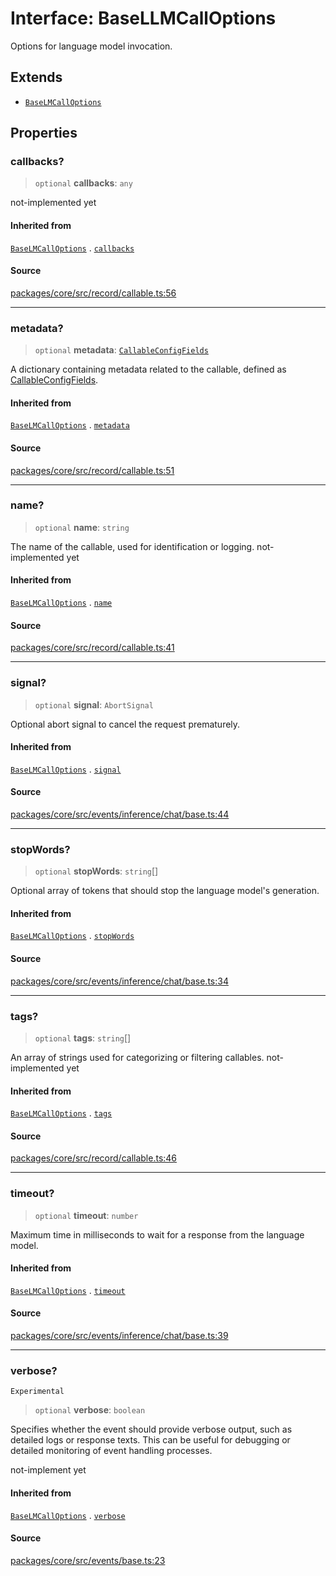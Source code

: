 # Interface: BaseLLMCallOptions

Options for language model invocation.

## Extends

- [`BaseLMCallOptions`](BaseLMCallOptions.md)

## Properties

### callbacks?

> `optional` **callbacks**: `any`

not-implemented yet

#### Inherited from

[`BaseLMCallOptions`](BaseLMCallOptions.md) . [`callbacks`](BaseLMCallOptions.md#callbacks)

#### Source

[packages/core/src/record/callable.ts:56](https://github.com/VictorS67/encre/blob/42c3bddca4be2d23ad959c1c99381eefbf43789c/packages/core/src/record/callable.ts#L56)

***

### metadata?

> `optional` **metadata**: [`CallableConfigFields`](../../../../../record/callable/type-aliases/CallableConfigFields.md)

A dictionary containing metadata related to the callable, defined as [CallableConfigFields](../../../../../record/callable/type-aliases/CallableConfigFields.md).

#### Inherited from

[`BaseLMCallOptions`](BaseLMCallOptions.md) . [`metadata`](BaseLMCallOptions.md#metadata)

#### Source

[packages/core/src/record/callable.ts:51](https://github.com/VictorS67/encre/blob/42c3bddca4be2d23ad959c1c99381eefbf43789c/packages/core/src/record/callable.ts#L51)

***

### name?

> `optional` **name**: `string`

The name of the callable, used for identification or logging. not-implemented yet

#### Inherited from

[`BaseLMCallOptions`](BaseLMCallOptions.md) . [`name`](BaseLMCallOptions.md#name)

#### Source

[packages/core/src/record/callable.ts:41](https://github.com/VictorS67/encre/blob/42c3bddca4be2d23ad959c1c99381eefbf43789c/packages/core/src/record/callable.ts#L41)

***

### signal?

> `optional` **signal**: `AbortSignal`

Optional abort signal to cancel the request prematurely.

#### Inherited from

[`BaseLMCallOptions`](BaseLMCallOptions.md) . [`signal`](BaseLMCallOptions.md#signal)

#### Source

[packages/core/src/events/inference/chat/base.ts:44](https://github.com/VictorS67/encre/blob/42c3bddca4be2d23ad959c1c99381eefbf43789c/packages/core/src/events/inference/chat/base.ts#L44)

***

### stopWords?

> `optional` **stopWords**: `string`[]

Optional array of tokens that should stop the language model's generation.

#### Inherited from

[`BaseLMCallOptions`](BaseLMCallOptions.md) . [`stopWords`](BaseLMCallOptions.md#stopwords)

#### Source

[packages/core/src/events/inference/chat/base.ts:34](https://github.com/VictorS67/encre/blob/42c3bddca4be2d23ad959c1c99381eefbf43789c/packages/core/src/events/inference/chat/base.ts#L34)

***

### tags?

> `optional` **tags**: `string`[]

An array of strings used for categorizing or filtering callables. not-implemented yet

#### Inherited from

[`BaseLMCallOptions`](BaseLMCallOptions.md) . [`tags`](BaseLMCallOptions.md#tags)

#### Source

[packages/core/src/record/callable.ts:46](https://github.com/VictorS67/encre/blob/42c3bddca4be2d23ad959c1c99381eefbf43789c/packages/core/src/record/callable.ts#L46)

***

### timeout?

> `optional` **timeout**: `number`

Maximum time in milliseconds to wait for a response from the language model.

#### Inherited from

[`BaseLMCallOptions`](BaseLMCallOptions.md) . [`timeout`](BaseLMCallOptions.md#timeout)

#### Source

[packages/core/src/events/inference/chat/base.ts:39](https://github.com/VictorS67/encre/blob/42c3bddca4be2d23ad959c1c99381eefbf43789c/packages/core/src/events/inference/chat/base.ts#L39)

***

### verbose?

`Experimental`

> `optional` **verbose**: `boolean`

Specifies whether the event should provide verbose output, such as detailed logs or response texts.
This can be useful for debugging or detailed monitoring of event handling processes.

not-implement yet

#### Inherited from

[`BaseLMCallOptions`](BaseLMCallOptions.md) . [`verbose`](BaseLMCallOptions.md#verbose)

#### Source

[packages/core/src/events/base.ts:23](https://github.com/VictorS67/encre/blob/42c3bddca4be2d23ad959c1c99381eefbf43789c/packages/core/src/events/base.ts#L23)
